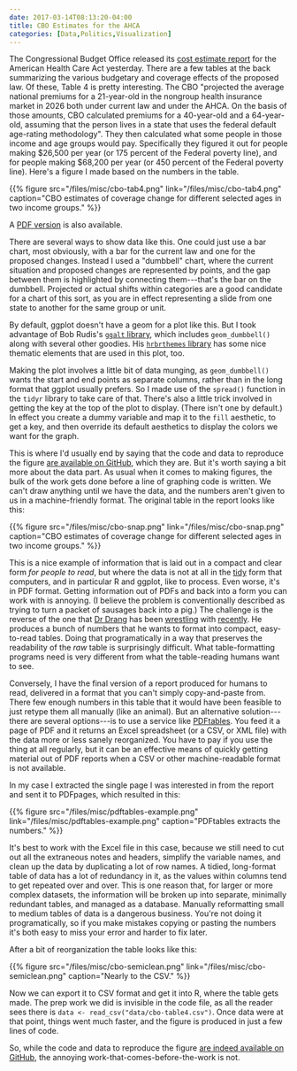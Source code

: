```yaml
---
date: 2017-03-14T08:13:20-04:00
title: CBO Estimates for the AHCA
categories: [Data,Politics,Visualization]
---
```


The Congressional Budget Office released its [cost estimate report](https://www.cbo.gov/sites/default/files/115th-congress-2017-2018/costestimate/americanhealthcareact_0.pdf) for the American Health Care Act yesterday. There are a few tables at the back summarizing the various budgetary and coverage effects of the proposed law. Of these, Table 4 is pretty interesting. The CBO "projected the average national premiums for a 21-year-old in the nongroup health insurance market in 2026 both under current law and under the AHCA. On the basis of those amounts, CBO calculated premiums for a 40-year-old and a 64-year-old, assuming that the person lives in a state that uses the federal default age-rating methodology". They then calculated what some people in those income and age groups would pay. Specifically they figured it out for people making $26,500 per year (or 175 percent of the Federal poverty line), and for people making $68,200 per year (or 450 percent of the Federal poverty line). Here's a figure I made based on the numbers in the table. 

{{% figure src="/files/misc/cbo-tab4.png" link="/files/misc/cbo-tab4.png" caption="CBO estimates of coverage change for different selected ages in two income groups." %}}

A [PDF version](https://kieranhealy.org/files/misc/cbo-tab4.pdf) is also available.

There are several ways to show data like this. One could just use a bar chart, most obviously, with a bar for the current law and one for the proposed changes. Instead I used a "dumbbell" chart, where the current situation and proposed changes are represented by points, and the gap between them is highlighted by connecting them---that's the bar on the dumbbell. Projected or actual shifts within categories are a good candidate for a chart of this sort, as you are in effect representing a slide from one state to another for the same group or unit. 

By default, ggplot doesn't have a geom for a plot like this. But I took advantage of Bob Rudis's [`ggalt` library](https://github.com/hrbrmstr/ggalt/), which includes `geom_dumbbell()` along with several other goodies. His [`hrbrthemes` library](https://github.com/hrbrmstr/hrbrthemes) has some nice thematic elements that are used in this plot, too. 

Making the plot involves a little bit of data munging, as `geom_dumbbell()` wants the start and end points as separate columns, rather than in the long format that ggplot usually prefers. So I made use of the `spread()` function in the `tidyr` library to take care of that. There's also a little trick involved in getting the key at the top of the plot to display. (There isn't one by default.) In effect you create a dummy variable and map it to the `fill` aesthetic, to get a key, and then override its default aesthetics to display the colors we want for the graph. 

This is where I'd usually end by saying that the code and data to reproduce the figure [are available on GitHub](https://github.com/kjhealy/cbofigure), which they are. But it's worth saying a bit more about the data part. As usual when it comes to making figures, the bulk of the work gets done before a line of graphing code is written. We can't draw anything until we have the data, and the numbers aren't given to us in a machine-friendly format. The original table in the report looks like this:

{{% figure src="/files/misc/cbo-snap.png" link="/files/misc/cbo-snap.png" caption="CBO estimates of coverage change for different selected ages in two income groups." %}}

This is a nice example of information that is laid out in a compact and clear form *for people to read*, but where the data is not at all in the [tidy](http://vita.had.co.nz/papers/tidy-data.pdf) form that computers, and in particular R and ggplot, like to process. Even worse, it's in PDF format. Getting information out of PDFs and back into a form you can work with is annoying. (I believe the problem is conventionally described as trying to turn a packet of sausages back into a pig.) The challenge is the reverse of the one that [Dr Drang](http://leancrew.com/) has been [wrestling](http://leancrew.com/all-this/2017/03/my-table-problem/) with  [recently](http://leancrew.com/all-this/2017/03/a-little-table-cleanup/). He produces  a bunch of numbers that he wants to format into compact, easy-to-read tables. Doing that programatically in a way that preserves the readability of the *raw* table is surprisingly difficult. What table-formatting programs need is very different from what the table-reading humans want to see. 

Conversely, I have the final version of a report produced for humans to read, delivered in a format that you can't simply copy-and-paste from. There few enough numbers in this table that it would have been feasible to just retype them all manually (like an animal). But an alternative solution---there are several options---is to use a service like [PDFtables](https://pdftables.com). You feed it a page of PDF and it returns an Excel spreadsheet (or a CSV, or XML file) with the data more or less sanely reorganized. You have to pay if you use the thing at all regularly, but it can be an effective means of quickly getting material out of PDF reports when a CSV or other machine-readable format is not available. 

In my case I extracted the single page I was interested in from the report and sent it to PDFpages, which resulted in this:

{{% figure src="/files/misc/pdftables-example.png" link="/files/misc/pdftables-example.png" caption="PDFtables extracts the numbers." %}}

It's best to work with the Excel file in this case, because we still need to cut out all the extraneous notes and headers, simplify the variable names, and clean up the data by duplicating a lot of row names. A tidied, long-format table of data has a lot of redundancy in it, as the values within columns tend to get repeated over and over. This is one reason that, for larger or more complex datasets, the information will be broken up into separate, minimally redundant tables, and managed as a database. Manually reformatting small to medium tables of data is a dangerous business. You're not doing it programatically, so if you make mistakes copying or pasting the numbers it's both easy to miss your error and harder to fix later. 

After a bit of reorganization the table looks like this: 

{{% figure src="/files/misc/cbo-semiclean.png" link="/files/misc/cbo-semiclean.png" caption="Nearly to the CSV." %}}

Now we can export it to CSV format and get it into R, where the table gets made. The prep work we did is invisible in the code file, as all the reader sees there is `data <- read_csv("data/cbo-table4.csv")`. Once data were at that point, things went much faster, and the figure is produced in just a few lines of code.

So, while the code and data to reproduce the figure [are indeed available on GitHub](https://github.com/kjhealy/cbofigure), the annoying work-that-comes-before-the-work is not.
